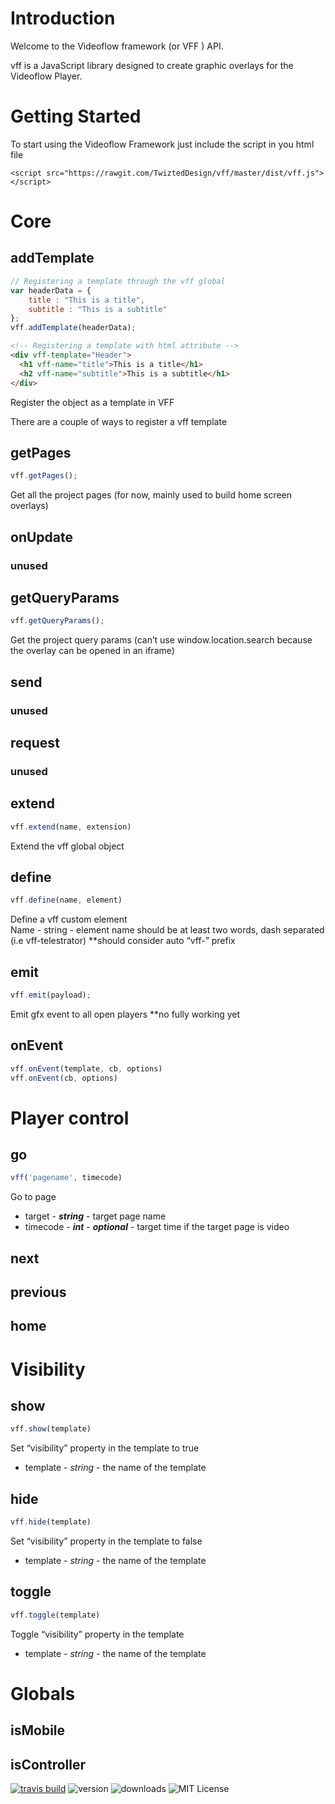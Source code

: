 # Introduction

Welcome to the Videoflow framework (or VFF ) API.

vff is a JavaScript library designed to create graphic overlays for the Videoflow Player.

# Getting Started

To start using the Videoflow Framework just include the script in you html file  

`<script src="https://rawgit.com/TwiztedDesign/vff/master/dist/vff.js"></script>`

# Core

## addTemplate
```javascript
// Registering a template through the vff global 
var headerData = {
    title : "This is a title",
    subtitle : "This is a subtitle"    
};
vff.addTemplate(headerData);
```
```html
<!-- Registering a template with html attribute -->
<div vff-template="Header">
  <h1 vff-name="title">This is a title</h1>
  <h2 vff-name="subtitle">This is a subtitle</h1>
</div>
```


Register the object as a template in VFF

There are a couple of ways to register a vff template


## getPages
```javascript
vff.getPages();
```
Get all the project pages (for now, mainly used to build home screen overlays)

## onUpdate

### unused

## getQueryParams
```javascript
vff.getQueryParams();
```
Get the project query params (can’t use window.location.search because the overlay can be opened in an iframe)

## send
### unused
## request
### unused
## extend
```javascript
vff.extend(name, extension)
```
Extend the vff global object
## define
```javascript
vff.define(name, element)
```
Define a vff custom element  
Name - string - element name should be at least two words, dash separated (i.e vff-telestrator) **should consider auto “vff-” prefix

## emit
```javascript
vff.emit(payload);
```
Emit gfx event to all open players **no fully working yet
## onEvent
```javascript
vff.onEvent(template, cb, options)
vff.onEvent(cb, options)
```

# Player control

## go
```javascript
vff('pagename', timecode)
```
Go to page

* target - ***string*** - target page name
* timecode - ***int*** - ***optional*** - target time if the target page is video



## next
## previous
## home


# Visibility

## show
```javascript
vff.show(template)
```
Set “visibility” property in the template to true

* template - _string_ - the name of the template

## hide
```javascript
vff.hide(template)
```
Set “visibility” property in the template to false

* template - _string_ - the name of the template

## toggle
```javascript
vff.toggle(template)
```
Toggle “visibility” property in the template

* template - _string_ - the name of the template


# Globals

## isMobile

## isController



[![travis build](https://img.shields.io/travis/TwiztedDesign/vff.svg)](https://travis-ci.org/TwiztedDesign/vff)
![version](https://img.shields.io/npm/v/vff.svg)
![downloads](https://img.shields.io/npm/dt/vff.svg)
![MIT License](https://img.shields.io/github/license/TwiztedDesign/vff.svg)